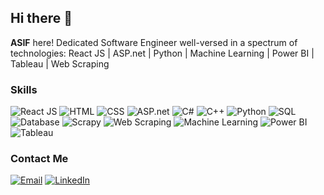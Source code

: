 ## Hi there 👋
**ASIF** here!
Dedicated Software Engineer well-versed in a spectrum of technologies:
React JS | ASP.net | Python | Machine Learning | Power BI | Tableau | Web Scraping

<!--
**ASIF679/Asif679** is a ✨ _special_ ✨ repository because its `README.md` (this file) appears on your GitHub profile.

Here are some ideas to get you started:
- 💬 Ask me about ...
   Web development, Web scraping, Machine learning, Data Science 
- 📫 How to reach me: ...
   asifnawaz679@gmail.com
- 😄 Pronouns: ...
- ⚡ Fun fact: ...
-->

### Skills

![React JS](https://img.icons8.com/color/48/000000/react-native.png) 
![HTML](https://img.icons8.com/color/48/000000/html-5.png) 
![CSS](https://img.icons8.com/color/48/000000/css3.png) 
![ASP.net](https://img.icons8.com/color/48/000000/asp.png) 
![C#](https://img.icons8.com/color/48/000000/c-sharp-logo.png) 
![C++](https://img.icons8.com/color/48/000000/c-plus-plus-logo.png) 
![Python](https://img.icons8.com/color/48/000000/python.png) 
![SQL](https://img.icons8.com/color/48/000000/sql.png)
![Database](https://img.icons8.com/color/48/000000/database.png)
![Scrapy](https://img.icons8.com/ios-filled/50/000000/scrapy.png)
![Web Scraping](https://img.icons8.com/external-flatart-icons-flat-flatarticons/64/000000/external-web-scraping-seo-flatart-icons-flat-flatarticons.png)
![Machine Learning](https://img.icons8.com/external-flaticons-lineal-color-flat-icons/64/000000/external-machine-learning-computer-science-flaticons-lineal-color-flat-icons.png) 
![Power BI](https://img.icons8.com/color/48/000000/power-bi.png) 
![Tableau](https://img.icons8.com/color/48/000000/tableau-software.png)

### Contact Me

[![Email](https://img.icons8.com/color/48/000000/gmail.png)](mailto:asifnawaz679@gmail.com) 
[![LinkedIn](https://img.icons8.com/color/48/000000/linkedin.png)](https://www.linkedin.com/in/asif-nawaz-1093961b1/)
